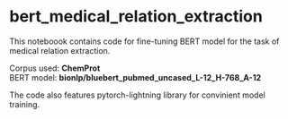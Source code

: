 # bert_medical_relation_extraction

This noteboook contains code for fine-tuning BERT model for the task of medical relation extraction.  

Corpus used: **ChemProt**  
BERT model: **bionlp/bluebert_pubmed_uncased_L-12_H-768_A-12**  

The code also features pytorch-lightning library for convinient model training.
